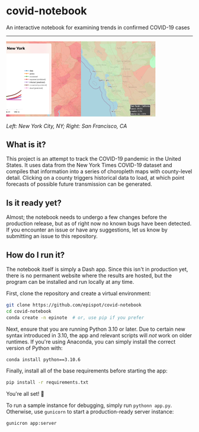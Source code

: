 
# covid-notebook

An interactive notebook for examining trends in confirmed COVID-19 cases

---

<img src='./imgs/nyc-cases.png' alt='Case data in New York' width='40%' align='left'/>
<img src='./imgs/sf-fatality-rate.png' alt='Inferred fatality rates in counties around the San Francisco Bay Area' width='40%'/>

*Left: New York City, NY; Right: San Francisco, CA*

## What is it?

This project is an attempt to track the COVID-19 pandemic in the United States.
It uses data from the New York Times COVID-19 dataset and compiles that information into a series of choropleth maps with county-level detail.
Clicking on a county triggers historical data to load, at which point forecasts of possible future transmission can be generated.

## Is it ready yet?

Almost; the notebook needs to undergo a few changes before the production release, but as of right now no known bugs have been detected.
If you encounter an issue or have any suggestions, let us know by submitting an issue to this repository.

## How do I run it?

The notebook itself is simply a Dash app.
Since this isn't in production yet, there is no permanent website where the results are hosted, but the program can be installed and run locally at any time.

First, clone the repository and create a virtual environment:

```sh
git clone https://github.com/epispot/covid-notebook
cd covid-notebook
conda create -n epinote  # or, use pip if you prefer
```

Next, ensure that you are running Python 3.10 or later.
Due to certain new syntax introduced in 3.10, the app and relevant scripts will *not* work on older runtimes.
If you're using Anaconda, you can simply install the correct version of Python with:

```sh
conda install python==3.10.6
```

Finally, install all of the base requirements before starting the app:

```sh
pip install -r requirements.txt
```

You're all set! :rocket:

To run a sample instance for debugging, simply run `pythonn app.py`.
Otherwise, use `gunicorn` to start a production-ready server instance:

```sh
gunicron app:server
```

